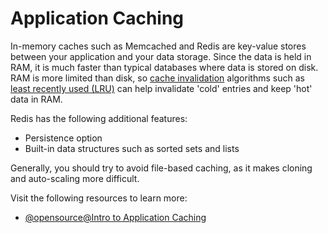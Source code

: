 # Application Caching

In-memory caches such as Memcached and Redis are key-value stores between your application and your data storage. Since the data is held in RAM, it is much faster than typical databases where data is stored on disk. RAM is more limited than disk, so [cache invalidation](https://en.wikipedia.org/wiki/Cache_algorithms) algorithms such as [least recently used (LRU)](https://en.wikipedia.org/wiki/Cache_replacement_policies#Least_recently_used_\(LRU\)) can help invalidate 'cold' entries and keep 'hot' data in RAM.

Redis has the following additional features:

*   Persistence option
*   Built-in data structures such as sorted sets and lists

Generally, you should try to avoid file-based caching, as it makes cloning and auto-scaling more difficult.

Visit the following resources to learn more:

- [@opensource@Intro to Application Caching](https://github.com/donnemartin/system-design-primer#application-caching)